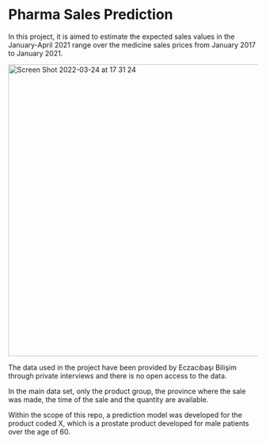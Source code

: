 # Pharma Sales Prediction

In this project, it is aimed to estimate the expected sales values in the January-April 2021 range over the medicine sales prices from January 2017 to January 2021.

<img width="590" alt="Screen Shot 2022-03-24 at 17 31 24" src="https://user-images.githubusercontent.com/71854717/159939227-33be5655-72c1-47b5-bd6f-768a6dce2d02.png">

The data used in the project have been provided by Eczacıbaşı Bilişim through private interviews and there is no open access to the data.

In the main data set, only the product group, the province where the sale was made, the time of the sale and the quantity are available.

Within the scope of this repo, a prediction model was developed for the product coded X, which is a prostate product developed for male patients over the age of 60.




